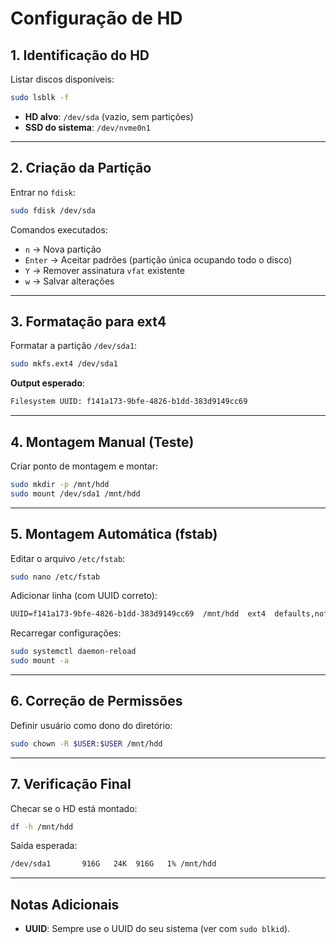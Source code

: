 # Configuração de HD

## **1. Identificação do HD**

Listar discos disponíveis:

```bash
sudo lsblk -f
```

- **HD alvo**: `/dev/sda` (vazio, sem partições)
- **SSD do sistema**: `/dev/nvme0n1`

---

## **2. Criação da Partição**

Entrar no `fdisk`:

```bash
sudo fdisk /dev/sda
```

Comandos executados:

- `n` → Nova partição
- `Enter` → Aceitar padrões (partição única ocupando todo o disco)
- `Y` → Remover assinatura `vfat` existente
- `w` → Salvar alterações

---

## **3. Formatação para ext4**

Formatar a partição `/dev/sda1`:

```bash
sudo mkfs.ext4 /dev/sda1
```

**Output esperado**:

```txt
Filesystem UUID: f141a173-9bfe-4826-b1dd-383d9149cc69
```

---

## **4. Montagem Manual (Teste)**

Criar ponto de montagem e montar:

```bash
sudo mkdir -p /mnt/hdd
sudo mount /dev/sda1 /mnt/hdd
```

---

## **5. Montagem Automática (fstab)**

Editar o arquivo `/etc/fstab`:

```bash
sudo nano /etc/fstab
```

Adicionar linha (com UUID correto):

```txt
UUID=f141a173-9bfe-4826-b1dd-383d9149cc69  /mnt/hdd  ext4  defaults,nofail  0  2
```

Recarregar configurações:

```bash
sudo systemctl daemon-reload
sudo mount -a
```

---

## **6. Correção de Permissões**

Definir usuário como dono do diretório:

```bash
sudo chown -R $USER:$USER /mnt/hdd
```

---

## **7. Verificação Final**

Checar se o HD está montado:

```bash
df -h /mnt/hdd
```

Saída esperada:

```txt
/dev/sda1       916G   24K  916G   1% /mnt/hdd
```

---

## **Notas Adicionais**

- **UUID**: Sempre use o UUID do seu sistema (ver com `sudo blkid`).
